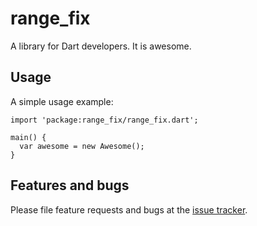 # range_fix

A library for Dart developers. It is awesome.

## Usage

A simple usage example:

    import 'package:range_fix/range_fix.dart';

    main() {
      var awesome = new Awesome();
    }

## Features and bugs

Please file feature requests and bugs at the [issue tracker][tracker].

[tracker]: http://example.com/issues/replaceme
